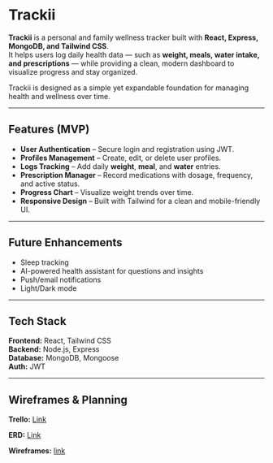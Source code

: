 # Trackii

**Trackii** is a personal and family wellness tracker built with **React, Express, MongoDB, and Tailwind CSS**.  
It helps users log daily health data — such as **weight, meals, water intake, and prescriptions** — while providing a clean, modern dashboard to visualize progress and stay organized.  

Trackii is designed as a simple yet expandable foundation for managing health and wellness over time.

---

## Features (MVP)
- **User Authentication** – Secure login and registration using JWT.  
- **Profiles Management** – Create, edit, or delete user profiles.  
- **Logs Tracking** – Add daily **weight**, **meal**, and **water** entries. 
- **Prescription Manager** – Record medications with dosage, frequency, and active status.
- **Progress Chart** – Visualize weight trends over time.
- **Responsive Design** – Built with Tailwind for a clean and mobile-friendly UI.

---

## Future Enhancements
- Sleep tracking
- AI-powered health assistant for questions and insights
- Push/email notifications
- Light/Dark mode

---

## Tech Stack
**Frontend:** React, Tailwind CSS  
**Backend:** Node.js, Express  
**Database:** MongoDB, Mongoose  
**Auth:** JWT  

---

## Wireframes & Planning
**Trello:** [Link](https://trello.com/invite/b/68faf8e78569b54f26b80345/ATTIbdf65515c8063379e9f76acb698ddbc54A81F0B5/trackii)

**ERD:** [Link](https://lucid.app/lucidchart/d20c641a-805a-4d59-a644-a49e2b51348f/edit?viewport_loc=-703%2C-647%2C1888%2C1575%2C0_0&invitationId=inv_04164fa0-450f-4a68-b91d-912863814899)

**Wireframes:** [link](https://excalidraw.com/#json=fE6UdJIw_oyGBtywbQmJn,cKanSgLhCUI19IexaLv_gA)